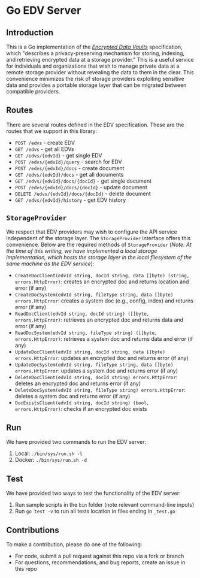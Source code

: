 # Go EDV Server

## Introduction
This is a Go implementation of the [*Encrypted Data Vaults*](https://identity.foundation/edv-spec) specification, which "describes a privacy-preserving mechanism for storing, indexing, and retrieving encrypted data at a storage provider." This is a useful service for individuals and organizations that wish to manage private data at a remote storage provider without revealing the data to them in the clear. This convenience minimizes the risk of storage providers exploiting sensitive data and provides a portable storage layer that can be migrated between compatible providers.

## Routes
There are several routes defined in the EDV specification. These are the routes that we support in this library:
- `POST /edvs` - create EDV
- `GET /edvs` - get all EDVs
- `GET /edvs/{edvId}` - get single EDV
- `POST /edvs/{edvId}/query` - search for EDV
- `POST /edvs/{edvId}/docs` - create document
- `GET /edvs/{edvId}/docs` - get all documents
- `GET /edvs/{edvId}/docs/{docId}` - get single document
- `POST /edvs/{edvId}/docs/{docId}` - update document
- `DELETE /edvs/{edvId}/docs/{docId}` - delete document
- `GET /edvs/{edvId}/history` - get EDV history

## `StorageProvider`
We respect that EDV providers may wish to configure the API service independent of the storage layer. The `StorageProvider` interface offers this convenience. Below are the required methods of `StorageProvider` (*Note: At the time of this writing, we have implemented a local storage implementation, which hosts the storage layer in the local filesystem of the same machine as the EDV service*):
- `CreateDocClient(edvId string, docId string, data []byte) (string, errors.HttpError)`: creates an encrypted doc and returns location and error (if any)
- `CreateDocSystem(edvId string, fileType string, data []byte) errors.HttpError`: creates a system doc (e.g., config, index) and returns error (if any)
- `ReadDocClient(edvId string, docId string) ([]byte, errors.HttpError)`: retrieves an encrypted doc and returns data and error (if any)
- `ReadDocSystem(edvId string, fileType string) ([]byte, errors.HttpError)`: retrieves a system doc and returns data and error (if any)
- `UpdateDocClient(edvId string, docId string, data []byte) errors.HttpError`: updates an encrypted doc and returns error (if any)
- `UpdateDocSystem(edvId string, fileType string, data []byte) errors.HttpError`: updates a system doc and returns error (if any)
- `DeleteDocClient(edvId string, docId string) errors.HttpError`: deletes an encrypted doc and returns error (if any)
- `DeleteDocSystem(edvId string, fileType string) errors.HttpError`: deletes a system doc and returns error (if any)
- `DocExistsClient(edvId string, docId string) (bool, errors.HttpError)`: checks if an encrypted doc exists

## Run
We have provided two commands to run the EDV server:
1. Local: `./bin/sys/run.sh -l`
2. Docker: `./bin/sys/run.sh -d`

## Test
We have provided two ways to test the functionality of the EDV server:
1. Run sample scripts in the `bin` folder (note relevant command-line inputs)
2. Run `go test -v` to run all tests location in files ending in `_test.go`

## Contributions
To make a contribution, please do one of the following:
- For code, submit a pull request against this repo via a fork or branch
- For questions, recommendations, and bug reports, create an issue in this repo
